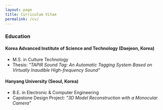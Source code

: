 ```yaml
---
layout: page
title: Curriculum Vitae
permalink: /cv/
---
```



### Education

#### Korea Advanced Institute of Science and Technology (Daejeon, Korea)
- M.S. in Culture Technology
- Thesis: *"TAPIR Sound Tag: An Automatic Tagging System Based on Virtually Inaudible High-frequency Sound"*

<!--space-->

#### Hanyang University (Seoul, Korea)
- B.E. in Electronic & Computer Engineering
- Capstone Design Project: *"3D Model Reconstruction with a Monocular Camera"*


<!-- This is the base Jekyll theme. You can find out more info about customizing your Jekyll theme, as well as basic Jekyll usage documentation at [jekyllrb.com](http://jekyllrb.com/)

You can find the source code for the Jekyll new theme at: [github.com/jglovier/jekyll-new](https://github.com/jglovier/jekyll-new)

You can find the source code for Jekyll at [github.com/jekyll/jekyll](https://github.com/jekyll/jekyll)
 -->